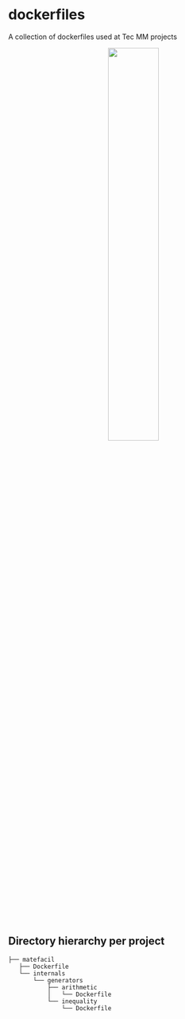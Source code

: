 # dockerfiles

A collection of dockerfiles used at Tec MM projects

<p align="center">
  <img src="https://i.imgur.com/v6LGZ2Y.png" width="45%" height="45%">
</p>


## Directory hierarchy per project

```
├── matefacil
   ├── Dockerfile
   └── internals
       └── generators
           ├── arithmetic
           │   └── Dockerfile
           └── inequality
               └── Dockerfile
```

